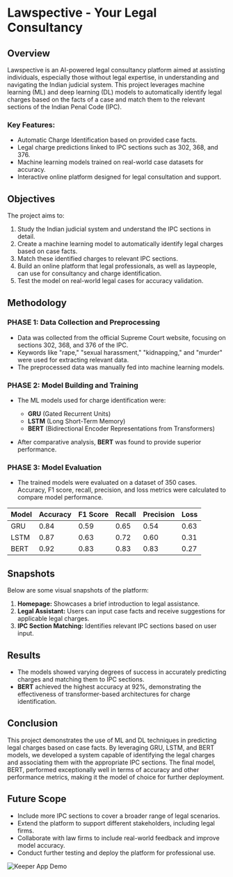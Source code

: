 # Lawspective - Your Legal Consultancy

## Overview

Lawspective is an AI-powered legal consultancy platform aimed at assisting individuals, especially those without legal expertise, in understanding and navigating the Indian judicial system. This project leverages machine learning (ML) and deep learning (DL) models to automatically identify legal charges based on the facts of a case and match them to the relevant sections of the Indian Penal Code (IPC).

### Key Features:
- Automatic Charge Identification based on provided case facts.
- Legal charge predictions linked to IPC sections such as 302, 368, and 376.
- Machine learning models trained on real-world case datasets for accuracy.
- Interactive online platform designed for legal consultation and support.

## Objectives

The project aims to:
1. Study the Indian judicial system and understand the IPC sections in detail.
2. Create a machine learning model to automatically identify legal charges based on case facts.
3. Match these identified charges to relevant IPC sections.
4. Build an online platform that legal professionals, as well as laypeople, can use for consultancy and charge identification.
5. Test the model on real-world legal cases for accuracy validation.

## Methodology

### PHASE 1: Data Collection and Preprocessing
- Data was collected from the official Supreme Court website, focusing on sections 302, 368, and 376 of the IPC.
- Keywords like "rape," "sexual harassment," "kidnapping," and "murder" were used for extracting relevant data.
- The preprocessed data was manually fed into machine learning models.

### PHASE 2: Model Building and Training
- The ML models used for charge identification were:
  - **GRU** (Gated Recurrent Units)
  - **LSTM** (Long Short-Term Memory)
  - **BERT** (Bidirectional Encoder Representations from Transformers)
  
- After comparative analysis, **BERT** was found to provide superior performance.

### PHASE 3: Model Evaluation
- The trained models were evaluated on a dataset of 350 cases. Accuracy, F1 score, recall, precision, and loss metrics were calculated to compare model performance.

| Model | Accuracy | F1 Score | Recall | Precision | Loss |
|-------|----------|----------|--------|-----------|------|
| GRU   | 0.84     | 0.59     | 0.65   | 0.54      | 0.63 |
| LSTM  | 0.87     | 0.63     | 0.72   | 0.60      | 0.31 |
| BERT  | 0.92     | 0.83     | 0.83   | 0.83      | 0.27 |

## Snapshots

Below are some visual snapshots of the platform:
1. **Homepage:** Showcases a brief introduction to legal assistance.
2. **Legal Assistant:** Users can input case facts and receive suggestions for applicable legal charges.
3. **IPC Section Matching:** Identifies relevant IPC sections based on user input.

## Results

- The models showed varying degrees of success in accurately predicting charges and matching them to IPC sections.
- **BERT** achieved the highest accuracy at 92%, demonstrating the effectiveness of transformer-based architectures for charge identification.

## Conclusion

This project demonstrates the use of ML and DL techniques in predicting legal charges based on case facts. By leveraging GRU, LSTM, and BERT models, we developed a system capable of identifying the legal charges and associating them with the appropriate IPC sections. The final model, BERT, performed exceptionally well in terms of accuracy and other performance metrics, making it the model of choice for further deployment.

## Future Scope

- Include more IPC sections to cover a broader range of legal scenarios.
- Extend the platform to support different stakeholders, including legal firms.
- Collaborate with law firms to include real-world feedback and improve model accuracy.
- Conduct further testing and deploy the platform for professional use.



<img src="https://github.com/Taranum01/Lawspective-CAPSTONE/blob/main/Poster%20154..PNG" alt="Keeper App Demo" />



